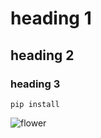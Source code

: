 # heading 1
## heading 2
### heading 3
```
pip install 
```
![flower](https://images.pexels.com/photos/56866/garden-rose-red-pink-56866.jpeg?auto=compress&cs=tinysrgb&w=1260&h=750&dpr=2)
